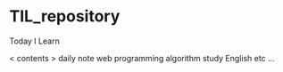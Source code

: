# TIL_repository
Today I Learn

< contents >
daily note
web programming
algorithm
study English
etc ...
